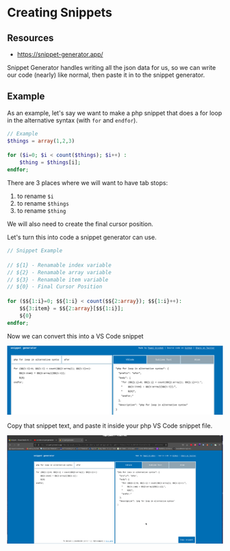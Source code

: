 # Creating Snippets

## Resources
- https://snippet-generator.app/

Snippet Generator handles writing all the json data for us, so we can write our code (nearly) like normal, then paste it in to the snippet generator.


## Example

As an example, let's say we want to make a php snippet that does a for loop in the alternative syntax (with `for` and `endfor`).

```php
// Example
$things = array(1,2,3)

for ($i=0; $i < count($things); $i++) :
    $thing = $things[i];
endfor;
```

There are 3 places where we will want to have tab stops:
1. to rename `$i`
1. to rename `$things`
1. to rename `$thing`

We will also need to create the final cursor position.

Let's turn this into code a snippet generator can use.

```php
// Snippet Example

// ${1} - Renamable index variable
// ${2} - Renamable array variable
// ${3} - Renamable item variable
// ${0} - Final Cursor Position

for ($${1:i}=0; $${1:i} < count($${2:array}); $${1:i}++):
    $${3:item} = $${2:array}[$${1:i}];
    ${0}
endfor;
```

Now we can convert this into a VS Code snippet

![](snippetGeneration.png)

Copy that snippet text, and paste it inside your php VS Code snippet file.

![](addASnippet.gif)